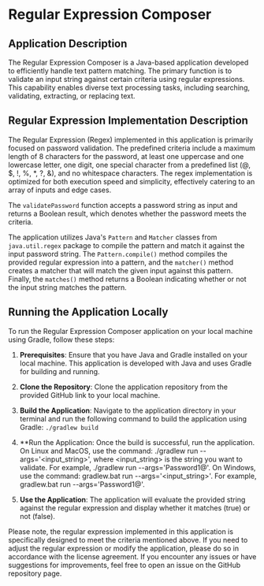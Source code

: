 # Regular Expression Composer

## Application Description

The Regular Expression Composer is a Java-based application developed to efficiently handle text pattern matching. The primary function is to validate an input string against certain criteria using regular expressions. This capability enables diverse text processing tasks, including searching, validating, extracting, or replacing text.

## Regular Expression Implementation Description

The Regular Expression (Regex) implemented in this application is primarily focused on password validation. The predefined criteria include a maximum length of 8 characters for the password, at least one uppercase and one lowercase letter, one digit, one special character from a predefined list (@, $, !, %, *, ?, &), and no whitespace characters. The regex implementation is optimized for both execution speed and simplicity, effectively catering to an array of inputs and edge cases.

The `validatePassword` function accepts a password string as input and returns a Boolean result, which denotes whether the password meets the criteria.

The application utilizes Java's `Pattern` and `Matcher` classes from `java.util.regex` package to compile the pattern and match it against the input password string. The `Pattern.compile()` method compiles the provided regular expression into a pattern, and the `matcher()` method creates a matcher that will match the given input against this pattern. Finally, the `matches()` method returns a Boolean indicating whether or not the input string matches the pattern.

## Running the Application Locally

To run the Regular Expression Composer application on your local machine using Gradle, follow these steps:

1. **Prerequisites**: Ensure that you have Java and Gradle installed on your local machine. This application is developed with Java and uses Gradle for building and running.

2. **Clone the Repository**: Clone the application repository from the provided GitHub link to your local machine.

3. **Build the Application**: Navigate to the application directory in your terminal and run the following command to build the application using Gradle: `./gradlew build`

4. **Run the Application: Once the build is successful, run the application. On Linux and MacOS, use the command: ./gradlew run --args='<input_string>', where <input_string> is the string you want to validate. For example, ./gradlew run --args='Password1@'. On Windows, use the command: gradlew.bat run --args='<input_string>'. For example, gradlew.bat run --args='Password1@'.

5. **Use the Application**: The application will evaluate the provided string against the regular expression and display whether it matches (true) or not (false).

Please note, the regular expression implemented in this application is specifically designed to meet the criteria mentioned above. If you need to adjust the regular expression or modify the application, please do so in accordance with the license agreement. If you encounter any issues or have suggestions for improvements, feel free to open an issue on the GitHub repository page.

